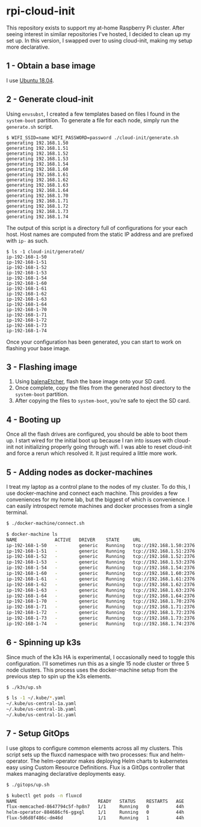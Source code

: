 # rpi-cloud-init

This repository exists to support my at-home Raspberry Pi cluster.
After seeing interest in similar repositories I've hosted, I decided to clean up my set up.
In this version, I swapped over to using cloud-init, making my setup more declarative.

## 1 - Obtain a base image

I use [Ubuntu 18.04](https://ubuntu.com/download/raspberry-pi).

## 2 - Generate cloud-init

Using `envsubst`, I created a few templates based on files I found in the `system-boot` partition.
To generate a file for each node, simply run the `generate.sh` script.

```
$ WIFI_SSID=name WIFI_PASSWORD=password ./cloud-init/generate.sh
generating 192.168.1.50
generating 192.168.1.51
generating 192.168.1.52
generating 192.168.1.53
generating 192.168.1.54
generating 192.168.1.60
generating 192.168.1.61
generating 192.168.1.62
generating 192.168.1.63
generating 192.168.1.64
generating 192.168.1.70
generating 192.168.1.71
generating 192.168.1.72
generating 192.168.1.73
generating 192.168.1.74
```

The output of this script is a directory full of configurations for your each host.
Host names are computed from the static IP address and are prefixed with `ip-` as such.

```
$ ls -1 cloud-init/generated/
ip-192-168-1-50
ip-192-168-1-51
ip-192-168-1-52
ip-192-168-1-53
ip-192-168-1-54
ip-192-168-1-60
ip-192-168-1-61
ip-192-168-1-62
ip-192-168-1-63
ip-192-168-1-64
ip-192-168-1-70
ip-192-168-1-71
ip-192-168-1-72
ip-192-168-1-73
ip-192-168-1-74
```

Once your configuration has been generated, you can start to work on flashing your base image.

## 3 - Flashing image

1. Using [balenaEtcher](https://www.balena.io/etcher), flash the base image onto your SD card.
2. Once complete, copy the files from the generated host directory to the `system-boot` partition.
3. After copying the files to `system-boot`, you're safe to eject the SD card.

## 4 - Booting up

Once all the flash drives are configured, you should be able to boot them up.
I start wired for the initial boot up because I ran into issues with cloud-init not initializing properly going through wifi.
I was able to reset cloud-init and force a rerun which resolved it.
It just required a little more work.

## 5 - Adding nodes as docker-machines

I treat my laptop as a control plane to the nodes of my cluster.
To do this, I use docker-machine and connect each machine.
This provides a few conveniences for my home lab, but the biggest of which is convenience.
I can easily introspect remote machines and docker processes from a single terminal.

```bash
$ ./docker-machine/connect.sh

$ docker-machine ls
NAME              ACTIVE   DRIVER    STATE     URL                       SWARM   DOCKER     ERRORS
ip-192-168-1-50   -        generic   Running   tcp://192.168.1.50:2376           v19.03.8   
ip-192-168-1-51   -        generic   Running   tcp://192.168.1.51:2376           v19.03.8   
ip-192-168-1-52   -        generic   Running   tcp://192.168.1.52:2376           v19.03.8   
ip-192-168-1-53   -        generic   Running   tcp://192.168.1.53:2376           v19.03.8   
ip-192-168-1-54   -        generic   Running   tcp://192.168.1.54:2376           v19.03.8   
ip-192-168-1-60   -        generic   Running   tcp://192.168.1.60:2376           v19.03.8   
ip-192-168-1-61   -        generic   Running   tcp://192.168.1.61:2376           v19.03.8   
ip-192-168-1-62   -        generic   Running   tcp://192.168.1.62:2376           v19.03.8   
ip-192-168-1-63   -        generic   Running   tcp://192.168.1.63:2376           v19.03.8   
ip-192-168-1-64   -        generic   Running   tcp://192.168.1.64:2376           v19.03.8   
ip-192-168-1-70   -        generic   Running   tcp://192.168.1.70:2376           v19.03.8   
ip-192-168-1-71   -        generic   Running   tcp://192.168.1.71:2376           v19.03.8   
ip-192-168-1-72   -        generic   Running   tcp://192.168.1.72:2376           v19.03.8   
ip-192-168-1-73   -        generic   Running   tcp://192.168.1.73:2376           v19.03.8   
ip-192-168-1-74   -        generic   Running   tcp://192.168.1.74:2376           v19.03.8   
```

## 6 - Spinning up k3s

Since much of the k3s HA is experimental, I occasionally need to toggle this configuration.
I'll sometimes run this as a single 15 node cluster or three 5 node clusters.
This process uses the docker-machine setup from the previous step to spin up the k3s elements.

```bash
$ ./k3s/up.sh

$ ls -1 ~/.kube/*.yaml
~/.kube/us-central-1a.yaml
~/.kube/us-central-1b.yaml
~/.kube/us-central-1c.yaml
```

## 7 - Setup GitOps

I use gitops to configure common elements across all my clusters.
This script sets up the fluxcd namespace with two processes: flux and helm-operator.
The helm-operator makes deploying Helm charts to kubernetes easy using Custom Resource Definitions.
Flux is a GitOps controller that makes managing declarative deployments easy.

```bash
$ ./gitops/up.sh

$ kubectl get pods -n fluxcd
NAME                              READY   STATUS    RESTARTS   AGE
flux-memcached-8647794c5f-hp8n7   1/1     Running   0          44h
helm-operator-884686cf6-ggxgl     1/1     Running   0          44h
flux-5d6d8f486c-dm46d             1/1     Running   1          44h
```
